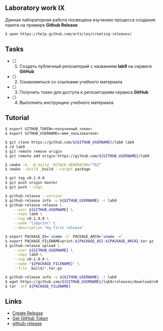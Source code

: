 ## Laboratory work IX

Данная лабораторная работа посвещена изучению процесса создания пакета на примере **Github Release**

```bash
$ open https://help.github.com/articles/creating-releases/
```

## Tasks

- [ ] 1. Создать публичный репозиторий с названием **lab9** на сервисе **GitHub**
- [ ] 2. Ознакомиться со ссылками учебного материала
- [ ] 3. Получить токен для доступа к репозиториям сервиса **GitHub**
- [ ] 4. Выполнить инструкцию учебного материала

## Tutorial

```bash
$ export GITHUB_TOKEN=<полученный_токен>
$ export GITHUB_USERNAME=<имя_пользователя>
```

```bash
$ git clone https://github.com/${GITHUB_USERNAME}/lab8 lab9
$ cd lab9
$ git remote remove origin
$ git remote add origin https://github.com/${GITHUB_USERNAME}/lab9
```

```bash
$ cmake -H. -B_build -DCPACK_GENERATOR="TGZ"
$ cmake --build _build --target package
```

```bash
$ git tag v0.1.0.0
$ git push origin master
$ git push --tags
```

```bash
$ github-release --version
$ github-release info -u ${GITHUB_USERNAME} -r lab9
$ github-release release \
    --user ${GITHUB_USERNAME} \
    --repo lab9 \
    --tag v0.1.0.0 \
    --name "libprint" \
    --description "my first release"
```

```bash
$ export PACKAGE_OS=`uname -s` PACKAGE_ARCH=`uname -m` 
$ export PACKAGE_FILENAME=print-${PACKAGE_OS}-${PACKAGE_ARCH}.tar.gz
$ github-release upload \
    --user ${GITHUB_USERNAME} \
    --repo lab9 \
    --tag v0.1.0.0 \
    --name "${PACKAGE_FILENAME}" \
    --file _build/*.tar.gz
```

```bash
$ github-release info -u ${GITHUB_USERNAME} -r lab9
$ wget https://github.com/${GITHUB_USERNAME}/lab9/releases/download/v0.1.0.0/${PACKAGE_FILENAME}
$ tar -ztf ${PACKAGE_FILENAME}
```

## Links

- [Create Release](https://help.github.com/articles/creating-releases/)
- [Get GitHub Token](https://help.github.com/articles/creating-a-personal-access-token-for-the-command-line/)
- [github-release](https://github.com/aktau/github-release)
